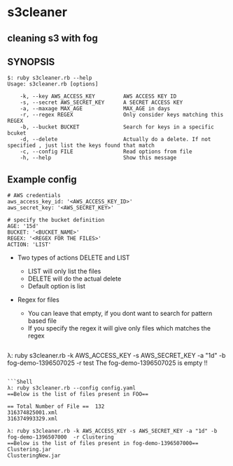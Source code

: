 s3cleaner
=========

## cleaning s3 with fog

## SYNOPSIS
```
$: ruby s3cleaner.rb --help
Usage: s3cleaner.rb [options]

    -k, --key AWS_ACCESS_KEY         AWS ACCESS KEY ID
    -s, --secret AWS_SECRET_KEY      A SECRET ACCESS KEY
    -a, --maxage MAX_AGE             MAX_AGE in days
    -r, --regex REGEX                Only consider keys matching this REGEX
    -b, --bucket BUCKET              Search for keys in a specific bcuket
    -d, --delete                     Actually do a delete. If not specified , just list the keys found that match
    -c, --config FILE                Read options from file
    -h, --help                       Show this message
```

## Example config

```
# AWS credentials
aws_access_key_id: '<AWS_ACCESS_KEY_ID>'
aws_secret_key: '<AWS_SECRET_KEY>'

# specify the bucket definition
AGE: '15d'
BUCKET: '<BUCKET_NAME>'
REGEX: '<REGEX FOR THE FILES>'
ACTION: 'LIST'

```
- Two types of actions DELETE and LIST
  - LIST will only list the files
  - DELETE will do the actual delete
  - Default option is list
   
- Regex for files
  - You can leave that empty, if you dont want to search for pattern based file
  - If you specify the regex it will give only files which matches the regex


  ```Shell
λ: ruby s3cleaner.rb -k AWS_ACCESS_KEY  -s AWS_SECRET_KEY -a "1d" -b fog-demo-1396507025 -r test
The fog-demo-1396507025 is empty !!
  ```
  
  ```Shell
λ: ruby s3cleaner.rb --config config.yaml
==Below is the list of files present in FOO==

 == Total Number of File ==  132
316374825001.xml
316374993329.xml
  ```
  
  ```Shell
λ: ruby s3cleaner.rb -k AWS_ACCESS_KEY -s AWS_SECRET_KEY -a "1d" -b fog-demo-1396507000  -r Clustering
==Below is the list of files present in fog-demo-1396507000==
Clustering.jar
ClusteringNew.jar
  ```


